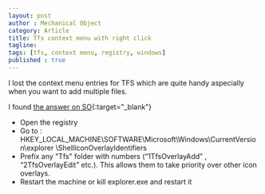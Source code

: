 ```yaml
---
layout: post
author : Mechanical Object
category: Article
title: Tfs context menu with right click
tagline: 
tags: [tfs, context menu, registry, windows]
published : true
--- 
```


I lost the context menu entries for TFS which are quite handy aspecially when you 
want to add multiple files.

I found [the answer on SO](http://stackoverflow.com/q/10442099){:target="_blank"}

* Open the registry
* Go to : HKEY_LOCAL_MACHINE\SOFTWARE\Microsoft\Windows\CurrentVersion\explorer \ShellIconOverlayIdentifiers
* Prefix any "Tfs" folder with numbers (“1TfsOverlayAdd” , “2TfsOverlayEdit” etc.). This allows them to take priority over other icon overlays.
* Restart the machine or kill explorer.exe and restart it